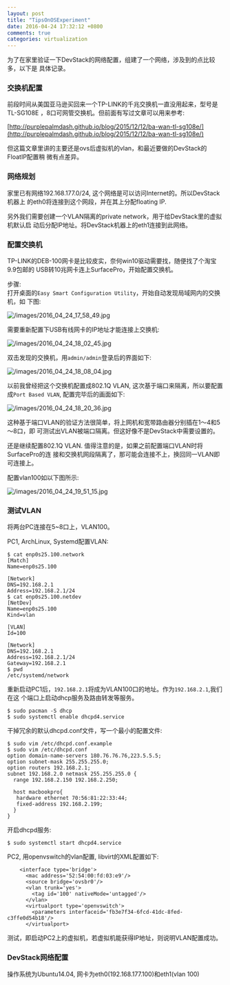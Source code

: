 ```yaml
---
layout: post
title: "TipsOnOSExperiment"
date: 2016-04-24 17:32:12 +0800
comments: true
categories: virtualization
---
```

为了在家里验证一下DevStack的网络配置，组建了一个网络，涉及到的点比较多，以下是
具体记录。

### 交换机配置
前段时间从美国亚马逊买回来一个TP-LINK的千兆交换机一直没用起来，型号是TL-SG108E
，8口可网管交换机。但前面有写过文章可以用来参考:    

[http://purplepalmdash.github.io/blog/2015/12/12/ba-wan-tl-sg108e/](http://purplepalmdash.github.io/blog/2015/12/12/ba-wan-tl-sg108e/)    

但这篇文章里讲的主要还是ovs后虚拟机的vlan，和最近要做的DevStack的FloatIP配置稍
微有点差异。

### 网络规划
家里已有网络192.168.177.0/24, 这个网络是可以访问Internet的。所以DevStack机器上
的eth0将连接到这个网段，并在其上分配floating IP.

另外我们需要创建一个VLAN隔离的private network，用于给DevStack里的虚拟机默认启
动后分配IP地址。将DevStack机器上的eth1连接到此网络。    

### 配置交换机
TP-LINK的DEB-100网卡是比较皮实，奈何win10驱动需要找，随便找了个淘宝9.9包邮的
USB转10兆网卡连上SurfacePro，开始配置交换机。    

步骤:    
打开桌面的`Easy Smart Configuration Utility`，开始自动发现局域网内的交换机，如
下图:    

![/images/2016_04_24_17_58_49.jpg](/images/2016_04_24_17_58_49.jpg)    

需要重新配置下USB有线网卡的IP地址才能连接上交换机:    

![/images/2016_04_24_18_02_45.jpg](/images/2016_04_24_18_02_45.jpg)   

双击发现的交换机，用`admin/admin`登录后的界面如下:    

![/images/2016_04_24_18_08_04.jpg](/iamges/2016_04_24_18_08_04.jpg)    

以前我曾经把这个交换机配置成802.1Q VLAN, 这次基于端口来隔离，所以要配置成`Port
Based VLAN`, 配置完毕后的画面如下:    

![/images/2016_04_24_18_20_36.jpg](/images/2016_04_24_18_20_36.jpg)    

这种基于端口VLAN的验证方法很简单，将上网机和宽带路由器分别插在1～4和5～8口，即
可测试出VLAN被端口隔离。但这好像不是DevStack中需要设置的。    

还是继续配置802.1Q VLAN. 值得注意的是，如果之前配置端口VLAN时将SurfacePro的连
接和交换机网段隔离了，那可能会连接不上，换回同一VLAN即可连接上。    

配置vlan100如以下图所示:    

![/images/2016_04_24_19_51_15.jpg](/images/2016_04_24_19_51_15.jpg)   

### 测试VLAN
将两台PC连接在5~8口上，VLAN100。     

PC1, ArchLinux, Systemd配置VLAN:    

```
$ cat enp0s25.100.network
[Match]
Name=enp0s25.100

[Network]
DNS=192.168.2.1
Address=192.168.2.1/24
$ cat enp0s25.100.netdev 
[NetDev]
Name=enp0s25.100
Kind=vlan

[VLAN]
Id=100

[Network]
DNS=192.168.2.1
Address=192.168.2.1/24
Gateway=192.168.2.1
$ pwd
/etc/systemd/network
```
重新启动PC1后，`192.168.2.1`将成为VLAN100口的地址。作为`192.168.2.1`,我们在这
个端口上启动dhcp服务及路由转发等服务。   

```
$ sudo pacman -S dhcp
$ sudo systemctl enable dhcpd4.service
``` 

干掉冗余的默认dhcpd.conf文件，写一个最小的配置文件:    

```
$ sudo vim /etc/dhcpd.conf.example 
$ sudo vim /etc/dhcpd.conf         
option domain-name-servers 180.76.76.76,223.5.5.5;
option subnet-mask 255.255.255.0;
option routers 192.168.2.1;
subnet 192.168.2.0 netmask 255.255.255.0 {
  range 192.168.2.150 192.168.2.250;

  host macbookpro{
   hardware ethernet 70:56:81:22:33:44;
   fixed-address 192.168.2.199;
  }
}
```

开启dhcpd服务:    

```
$ sudo systemctl start dhcpd4.service
```

PC2, 用openvswitch的vlan配置, libvirt的XML配置如下:    

```
    <interface type='bridge'>
      <mac address='52:54:00:fd:03:e9'/>
      <source bridge='ovsbr0'/>
      <vlan trunk='yes'>
        <tag id='100' nativeMode='untagged'/>
      </vlan>
      <virtualport type='openvswitch'>
        <parameters interfaceid='fb3e7f34-6fcd-41dc-8fed-c3ffe0d54b18'/>
      </virtualport>
```
测试，即启动PC2上的虚拟机，若虚拟机能获得IP地址，则说明VLAN配置成功。   

### DevStack网络配置
操作系统为Ubuntu14.04, 网卡为eth0(192.168.177.100)和eth1(vlan 100) 
